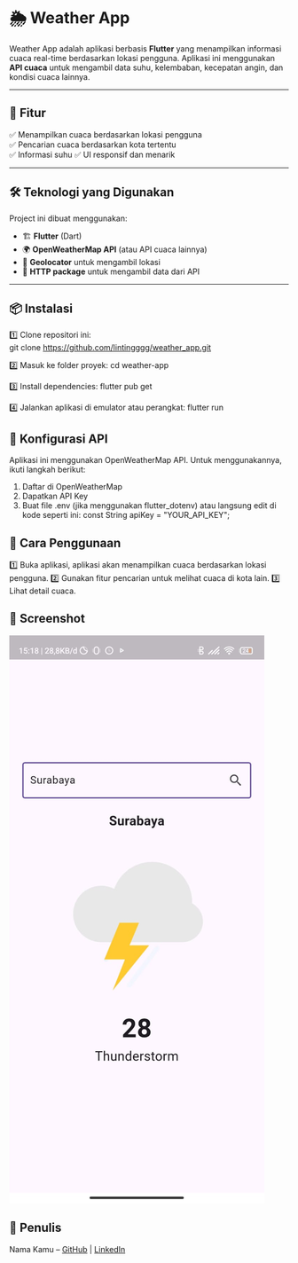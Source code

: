 # 🌦️ Weather App

Weather App adalah aplikasi berbasis **Flutter** yang menampilkan informasi cuaca real-time berdasarkan lokasi pengguna. Aplikasi ini menggunakan **API cuaca** untuk mengambil data suhu, kelembaban, kecepatan angin, dan kondisi cuaca lainnya.

---

## 🚀 Fitur  
✅ Menampilkan cuaca berdasarkan lokasi pengguna  
✅ Pencarian cuaca berdasarkan kota tertentu  
✅ Informasi suhu
✅ UI responsif dan menarik  

---

## 🛠️ Teknologi yang Digunakan  
Project ini dibuat menggunakan:  
- 🏗️ **Flutter** (Dart)  
- 🌍 **OpenWeatherMap API** (atau API cuaca lainnya)  
- 🎨 **Geolocator** untuk mengambil lokasi  
- 🔗 **HTTP package** untuk mengambil data dari API  

---

## 📦 Instalasi  

1️⃣ Clone repositori ini:  
   git clone https://github.com/lintingggg/weather_app.git

2️⃣ Masuk ke folder proyek:
    cd weather-app

3️⃣ Install dependencies:
    flutter pub get

4️⃣ Jalankan aplikasi di emulator atau perangkat:
    flutter run


## 🔑 Konfigurasi API

Aplikasi ini menggunakan OpenWeatherMap API. Untuk menggunakannya, ikuti langkah berikut:
1. Daftar di OpenWeatherMap
2. Dapatkan API Key
3. Buat file .env (jika menggunakan flutter_dotenv) atau langsung edit di kode seperti ini:
    const String apiKey = "YOUR_API_KEY";


## 📌 Cara Penggunaan

1️⃣ Buka aplikasi, aplikasi akan menampilkan cuaca berdasarkan lokasi pengguna.
2️⃣ Gunakan fitur pencarian untuk melihat cuaca di kota lain.
3️⃣ Lihat detail cuaca.

## 📸 Screenshot


![Beranda](./assets/img/WhatsApp%20Image%202025-03-07%20at%2015.18.43.jpeg)


## 👤 Penulis

Nama Kamu – [GitHub](https://github.com/lintingggg) | [LinkedIn](https://linkedin.com/in/muhammad_iqbal_faza)

